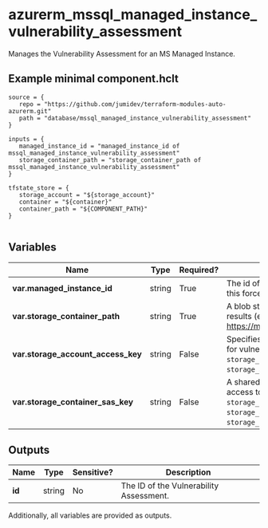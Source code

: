 # azurerm_mssql_managed_instance_vulnerability_assessment

Manages the Vulnerability Assessment for an MS Managed Instance.

## Example minimal component.hclt

```hcl
source = {
   repo = "https://github.com/jumidev/terraform-modules-auto-azurerm.git" 
   path = "database/mssql_managed_instance_vulnerability_assessment" 
}

inputs = {
   managed_instance_id = "managed_instance_id of mssql_managed_instance_vulnerability_assessment" 
   storage_container_path = "storage_container_path of mssql_managed_instance_vulnerability_assessment" 
}

tfstate_store = {
   storage_account = "${storage_account}" 
   container = "${container}" 
   container_path = "${COMPONENT_PATH}" 
}


```

## Variables

| Name | Type | Required? |  Description |
| ---- | ---- | --------- |  ----------- |
| **var.managed_instance_id** | string | True | The id of the MS SQL Managed Instance. Changing this forces a new resource to be created. | 
| **var.storage_container_path** | string | True | A blob storage container path to hold the scan results (e.g. <https://myStorage.blob.core.windows.net/VaScans/>). | 
| **var.storage_account_access_key** | string | False | Specifies the identifier key of the storage account for vulnerability assessment scan results. If `storage_container_sas_key` isn't specified, `storage_account_access_key` is required. | 
| **var.storage_container_sas_key** | string | False | A shared access signature (SAS Key) that has write access to the blob container specified in `storage_container_path` parameter. If `storage_account_access_key` isn't specified, `storage_container_sas_key` is required. | 



## Outputs

| Name | Type | Sensitive? | Description |
| ---- | ---- | --------- | --------- |
| **id** | string | No  | The ID of the Vulnerability Assessment. | 

Additionally, all variables are provided as outputs.
